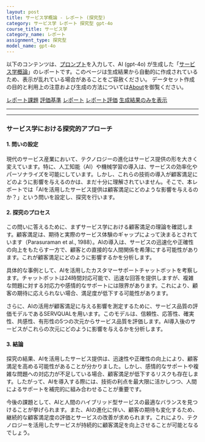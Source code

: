 ```yaml
---
layout: post
title: サービス学概論 - レポート (探究型)
category: サービス学 レポート 探究型 gpt-4o
course_title: サービス学
category_name: レポート
assignment_type: 探究型
model_name: gpt-4o
---
```


以下のコンテンツは、[プロンプト](https://github.com/takedatoshiyuki/synthetic_assignments/tree/main/generated/サービス学/gpt-4o/prompt_レポート-探究型.md)を入力して、AI (gpt-4o) が生成した「[サービス学概論](/contents/サービス学/)」のレポートです。このページは生成結果から自動的に作成されているため、表示が乱れている場合があることをご容赦ください。
データセット作成の目的と利用上の注意および生成の方法については[About](/About)を御覧ください。

[レポート課題](../レポート課題-探究型)
[評価基準](../評価基準-探究型)
[レポート](../レポート-探究型)
[レポート評価](../レポート評価-探究型)
[生成結果のみを表示](https://github.com/takedatoshiyuki/synthetic_assignments/tree/main/generated/サービス学/gpt-4o/レポート-探究型.md)
  

***
***
  
### サービス学における探究的アプローチ

#### 1. 問いの設定

現代のサービス産業において、テクノロジーの進化はサービス提供の形を大きく変えています。特に、人工知能（AI）や機械学習の導入は、サービスの効率化やパーソナライズを可能にしています。しかし、これらの技術の導入が顧客満足にどのように影響を与えるのかは、まだ十分に理解されていません。そこで、本レポートでは「AIを活用したサービス提供は顧客満足にどのような影響を与えるのか？」という問いを設定し、探究を行います。

#### 2. 探究のプロセス

この問いに答えるために、まずサービス学における顧客満足の理論を確認します。顧客満足は、期待と実際のサービス体験のギャップによって決まるとされています（Parasuraman et al., 1988）。AIの導入は、サービスの迅速化や正確性の向上をもたらす一方で、顧客との直接的な人間関係を希薄にする可能性があります。これが顧客満足にどのように影響するかを分析します。

具体的な事例として、AIを活用したカスタマーサポートチャットボットを考察します。チャットボットは24時間対応可能で、迅速な回答を提供しますが、複雑な問題に対する対応力や感情的なサポートには限界があります。これにより、顧客の期待に応えられない場合、満足度が低下する可能性があります。

さらに、AIの活用が顧客満足に与える影響を測定するために、サービス品質の評価モデルであるSERVQUALを用います。このモデルは、信頼性、応答性、確実性、共感性、有形性の5つの次元からサービス品質を評価します。AI導入後のサービスがこれらの次元にどのように影響を与えるかを分析します。

#### 3. 結論

探究の結果、AIを活用したサービス提供は、迅速性や正確性の向上により、顧客満足を高める可能性があることが分かりました。しかし、感情的なサポートや複雑な問題への対応力が不足している場合、顧客満足が低下するリスクも存在します。したがって、AIを導入する際には、技術の利点を最大限に活かしつつ、人間によるサポートを補完的に組み合わせることが重要です。

今後の課題として、AIと人間のハイブリッド型サービスの最適なバランスを見つけることが挙げられます。また、AIの進化に伴い、顧客の期待も変化するため、継続的な顧客満足度の評価とサービスの改善が求められます。これにより、テクノロジーを活用したサービスが持続的に顧客満足を向上させることが可能となるでしょう。
